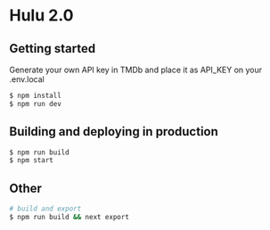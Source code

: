 # Hulu 2.0

## Getting started

Generate your own API key in TMDb and place it as API_KEY on your .env.local

```bash
$ npm install
$ npm run dev
```

## Building and deploying in production

```bash
$ npm run build
$ npm start
```

## Other

```bash
# build and export
$ npm run build && next export
```

